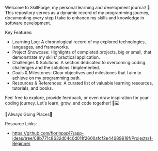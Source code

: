 Welcome to SkillForge, my personal learning and development journal! 🚀 This repository serves as a dynamic record of my programming journey, documenting every step I take to enhance my skills and knowledge in software development.

Key Features:

- Learning Log: A chronological record of my explored technologies, languages, and frameworks.
- Project Showcase: Highlights of completed projects, big or small, that demonstrate my skills' practical application.
- Challenges & Solutions: A section dedicated to overcoming coding challenges and the solutions I implemented.
- Goals & Milestones: Clear objectives and milestones that I aim to achieve on my programming path.
- Resources & References: A curated list of valuable learning resources, tutorials, and books.

Feel free to explore, provide feedback, or even draw inspiration for your coding journey. Let's learn, grow, and code together! 🌱💻

🚂Always Going Places🚃



Resource Links:

- https://github.com/florinpop17/app-ideas/tree/08b771c8632d04c0d011f2600afcf2e44689918f/Projects/1-Beginner
